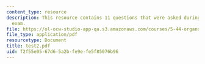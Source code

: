 ```yaml
---
content_type: resource
description: This resource contains 11 questions that were asked during the final
  exam.
file: https://ol-ocw-studio-app-qa.s3.amazonaws.com/courses/5-44-organometallic-chemistry-fall-2004/f2f55e0567d65a2bfe9efe5f85076b96_test2.pdf
file_type: application/pdf
resourcetype: Document
title: test2.pdf
uid: f2f55e05-67d6-5a2b-fe9e-fe5f85076b96
---
```

